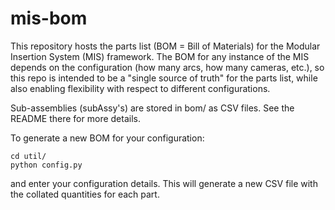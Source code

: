 # mis-bom

This repository hosts the parts list (BOM = Bill of Materials) for the Modular
Insertion System (MIS) framework. The BOM for any instance of the MIS depends
on the configuration (how many arcs, how many cameras, etc.), so this repo is
intended to be a "single source of truth" for the parts list, while also
enabling flexibility with respect to different configurations.

Sub-assemblies (subAssy's) are stored in bom/ as CSV files. See the README
there for more details.

To generate a new BOM for your configuration:

```
cd util/
python config.py
```

and enter your configuration details. This will generate a new CSV file with
the collated quantities for each part.

